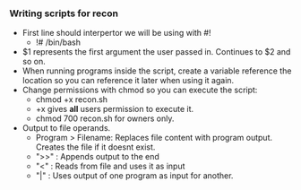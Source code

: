 ### Writing scripts for recon

* First line should interpertor we will be using with #!
    * !# /bin/bash
* $1 represents the first argument the user passed in. Continues to $2 and so on.
* When running programs inside the script, create a variable reference the location so you can reference it later when using it again.
* Change permissions with chmod so you can execute the script:
    * chmod +x recon.sh
    * +x gives **all** users permission to execute it.
    * chmod 700 recon.sh for owners only.
* Output to file operands.
    * Program > Filename: Replaces file content with program output. Creates the file if it doesnt exist.
    * ">>" : Appends output to the end
    * "<" : Reads from file and uses it as input
    * "|" : Uses output of one program as input for another.



